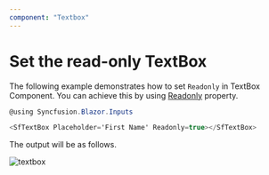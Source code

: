 ```yaml
---
component: "Textbox"
---
```


# Set the read-only TextBox

The following example demonstrates how to set `Readonly` in TextBox Component.
You can achieve this by using [Readonly](https://help.syncfusion.com/cr/blazor/Syncfusion.Blazor.Charts.ChartSeries.html#Syncfusion_Blazor_Charts_ChartSeries_Fill) property.

```csharp
@using Syncfusion.Blazor.Inputs

<SfTextBox Placeholder='First Name' Readonly=true></SfTextBox>
```

The output will be as follows.

![textbox](../images/disabled.png)